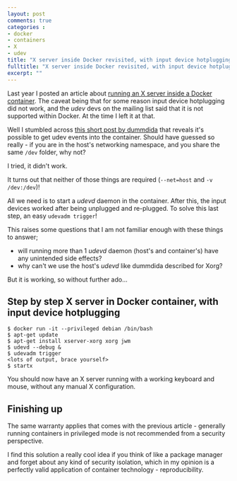 ```yaml
---
layout: post
comments: true
categories : 
- docker
- containers
- X
- udev
title: "X server inside Docker revisited, with input device hotplugging"
fulltitle: "X server inside Docker revisited, with input device hotplugging"
excerpt: ""
---
```


Last year I posted an article about [running an X server inside a Docker container](http://joshh.info/2016/xserver-inside-docker-container/). The caveat being that for some reason input device hotplugging did not work, and the *udev* devs on the mailing list said that it is not supported within Docker. At the time I left it at that.

Well I stumbled across [this short post by dummdida](https://dummdida.tumblr.com/post/121087781445/re-udev-events-in-a-container) that reveals it's possible to get udev events into the container. Should have guessed so really - if you are in the host's networking namespace, and you share the same `/dev` folder, why not?

I tried, it didn't work.

It turns out that neither of those things are required (`--net=host` and `-v /dev:/dev`)!

All we need is to start a *udevd* daemon in the container. After this, the input devices worked after being unplugged and re-plugged. To solve this last step, an easy `udevadm trigger`!

This raises some questions that I am not familiar enough with these things to answer;

- will running more than 1 *udevd* daemon (host's and container's) have any unintended side effects?
- why can't we use the host's *udevd* like dummdida described for Xorg?

But it is working, so without further ado...

## Step by step X server in Docker container, with input device hotplugging

```
$ docker run -it --privileged debian /bin/bash
$ apt-get update
$ apt-get install xserver-xorg xorg jwm
$ udevd --debug &
$ udevadm trigger
<lots of output, brace yourself>
$ startx
```

You should now have an X server running with a working keyboard and mouse, without any manual X configuration.

## Finishing up

The same warranty applies that comes with the previous article - generally running containers in privileged mode is not recommended from a security perspective.

I find this solution a really cool idea if you think of like a package manager and forget about any kind of security isolation, which in my opinion is a perfectly valid application of container technology - reproducibility.